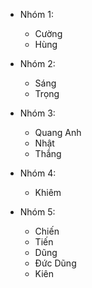- Nhóm 1:
    + Cường
    + Hùng

- Nhóm 2:
    + Sáng
    + Trọng

- Nhóm 3:
    + Quang Anh
    + Nhật
    + Thắng

- Nhóm 4:
    + Khiêm

- Nhóm 5:
    + Chiến
    + Tiến
    + Dũng
    + Đức Dũng
    + Kiên

